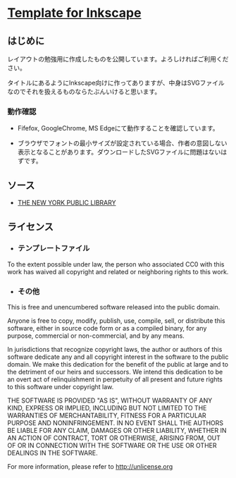 # [Template for Inkscape](https://yusai.github.io/template-for-inkscape/)

## はじめに

レイアウトの勉強用に作成したものを公開しています。よろしければご利用ください。

タイトルにあるようにInkscape向けに作ってありますが、中身はSVGファイルなのでそれを扱えるものならたぶんいけると思います。

### 動作確認

* Fifefox, GoogleChrome, MS Edgeにて動作することを確認しています。

* ブラウザでフォントの最小サイズが設定されている場合、作者の意図しない表示となることがあります。ダウンロードしたSVGファイルに問題はないはずです。

## ソース

* [THE NEW YORK PUBLIC LIBRARY](https://digitalcollections.nypl.org/)

## ライセンス

* ### テンプレートファイル

To the extent possible under law, the person who associated CC0 with this work has waived all copyright and related or neighboring rights to this work.

* ### その他

This is free and unencumbered software released into the public domain.

Anyone is free to copy, modify, publish, use, compile, sell, or
distribute this software, either in source code form or as a compiled
binary, for any purpose, commercial or non-commercial, and by any
means.

In jurisdictions that recognize copyright laws, the author or authors
of this software dedicate any and all copyright interest in the
software to the public domain. We make this dedication for the benefit
of the public at large and to the detriment of our heirs and
successors. We intend this dedication to be an overt act of
relinquishment in perpetuity of all present and future rights to this
software under copyright law.

THE SOFTWARE IS PROVIDED "AS IS", WITHOUT WARRANTY OF ANY KIND,
EXPRESS OR IMPLIED, INCLUDING BUT NOT LIMITED TO THE WARRANTIES OF
MERCHANTABILITY, FITNESS FOR A PARTICULAR PURPOSE AND NONINFRINGEMENT.
IN NO EVENT SHALL THE AUTHORS BE LIABLE FOR ANY CLAIM, DAMAGES OR
OTHER LIABILITY, WHETHER IN AN ACTION OF CONTRACT, TORT OR OTHERWISE,
ARISING FROM, OUT OF OR IN CONNECTION WITH THE SOFTWARE OR THE USE OR
OTHER DEALINGS IN THE SOFTWARE.

For more information, please refer to <http://unlicense.org>
